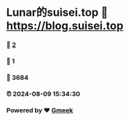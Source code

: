 # Lunar的suisei.top :link: https://blog.suisei.top 
### :page_facing_up: [2](https://blog.suisei.top/tag.html) 
### :speech_balloon: 1 
### :hibiscus: 3684 
### :alarm_clock: 2024-08-09 15:34:30 
### Powered by :heart: [Gmeek](https://github.com/Meekdai/Gmeek)
